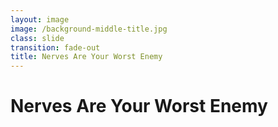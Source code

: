 ```yaml
---
layout: image
image: /background-middle-title.jpg
class: slide
transition: fade-out
title: Nerves Are Your Worst Enemy
---
```


<div class="flex h-full flex-items-center">
  <h1 class="text-left m-b-0 font-bold">
    Nerves Are Your Worst Enemy
  </h1>
</div>
